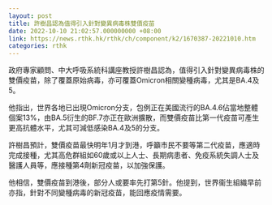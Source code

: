 ```yaml
---
layout: post
title: 許樹昌認為值得引入針對變異病毒株雙價疫苗
date: 2022-10-10 21:02:57.000000000 +08:00
link: https://news.rthk.hk/rthk/ch/component/k2/1670387-20221010.htm
categories: rthk
---
```


政府專家顧問、中大呼吸系統科講座教授許樹昌認為，值得引入針對變異病毒株的雙價疫苗，除了覆蓋原始病毒，亦可覆蓋Omicron相關變種病毒，尤其是BA.4及5。

他指出，世界各地已出現Omicron分支，包例正在美國流行的BA.4.6佔當地整體個案13%，由BA.5衍生的BF.7亦正在歐洲擴散，而雙價疫苗比第一代疫苗可產生更高抗體水平，尤其可減低感染BA.4及5的分支。

許樹昌預計，雙價疫苗最快明年1月才到港，呼籲市民不要等第二代疫苗，應適時完成接種，尤其高危群組如60歲或以上人士、長期病患者、免疫系統失調人士及醫護人員等，應接種第4劑新冠疫苗，以加強保護。

他相信，雙價疫苗到港後，部分人或要率先打第5針。他提到，世界衞生組織早前亦指，針對不同變種病毒的新冠疫苗，能回應疫情需要。
